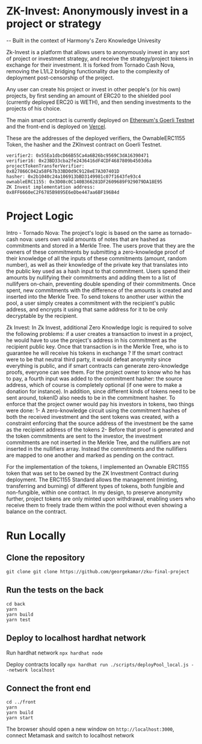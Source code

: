  # ZK-Invest: Anonymously invest in a project or strategy

-- Built in the context of Harmony's Zero Knowledge Univesity


Zk-Invest is a platform that allows users to anonymously invest in any sort of project or investment strategy, and receive the strategy/project tokens in exchange for their investment. It is forked from Tornado Cash Nova, removing the L1/L2 bridging functionality due to the complexity of deployment post-censorship of the project.

Any user can create his project or invest in other people's (or his own) projects, by first sending an amount of ERC20 to the shielded pool (currently deployed ERC20 is WETH), and then sending investments to the projects of his choice.

The main smart contract is currently deployed on [Ethereum's Goerli Testnet](https://goerli.etherscan.io/address/0x8FF6660eC2F6785B9895E6eDbe447aa6BF196B4d) and the front-end is deployed on [Vercel](https://zk-invest.vercel.app).

These are the addresses of the deployed verifiers, the OwnableERC1155 Token, the hasher and the ZKInvest contract on Goerli Testnet.


```
verifier2: 0x55Ea1dbcD66B55Ca4a6B26bc9569C3dA16390471
verifier16: 0x23BD33cba2fe2436416dF4CDF4687809b4503d6a
projectTokenTransferVerifier: 0x827866C042a58F67b33BD0d9C9128eE7A307401D
hasher: 0x2b1040c24a106913bBD3149981c07f1643fe93c4
ownableERC1155: 0x3D08c0C140B366281DF2609689F929079DA18E95
ZK Invest implementation address: 0x8FF6660eC2F6785B9895E6eDbe447aa6BF196B4d
  ```


 # Project Logic

Intro - Tornado Nova:
The project's logic is based on the same as tornado-cash nova: users own valid amounts of notes that are hashed as  commitments and stored in a Merkle Tree. The users prove that they are the owners of these commitments by submitting a zero-knowledge proof of their knowledge of all the inputs of these commitments (amount, random number), as well as their knowledge of the private key that translates into the public key used as a hash input to that commitment. Users spend their amounts by nullifying their commitments and adding them to a list of nullifyers on-chain, preventing double spending of their commitments. Once spent, new commitments with the difference of the amounts is created and inserted into the Merkle Tree. To send tokens to another user within the pool, a user simply creates a commitment with the recipient's public address, and encrypts it using that same address for it to be only decryptable by the recipient.

Zk Invest:
In Zk Invest, additional Zero Knowledge logic is required to solve the following problems: if a user creates a transaction to invest in a project, he would have to use the project's address in his commitment as the recipient public key. Once that transaction is in the Merkle Tree, who is to guarantee he will receive his tokens in exchange ? If the smart contract were to be that neutral third party, it would defeat anonymity since everything is public, and if smart contracts can generate zero-knowledge proofs, everyone can see them. For the project owner to know who he has to pay, a fourth input was added to the commitment hasher: the source address, which of course is completely optional (if one were to make a donation for instance). In addition, since different kinds of tokens need to be sent around, tokenID also needs to be in the commitment hasher. To enforce that the project owner would pay his investors in tokens, two things were done:
1- A zero-knowledge circuit using the commitment hashes of both the received investment and the sent tokens was created, with a constraint enforcing that the source address of the investment be the same as the recipient address of the tokens
2- Before that proof is generated and the token commitments are sent to the investor, the investment commitments are not inserted in the Merkle Tree, and the nullifiers are not inserted in the nullifiers array. Instead the commitments and the nullifiers are mapped to one another and marked as pending on the contract.

For the implementation of the tokens, I implemented an Ownable ERC1155 token that was set to be owned by the ZK Investment Contract during deployment. The ERC1155 Standard allows the management (minting, transferring and burning) of different types of tokens, both fungible and non-fungible, within one contract. In my design, to preserve anonymity further, project tokens are only minted upon withdrawal, enabling users who receive them to freely trade them within the pool without even showing a balance on the contract.


 # Run Locally

 ## Clone the repository

`git clone git clone https://github.com/georgekamar/zku-final-project`

 ## Run the tests on the back

 ```
 cd back
 yarn
 yarn build
 yarn test
 ```

 ## Deploy to localhost hardhat network

Run hardhat network
 `npx hardhat node`

Deploy contracts locally
 `npx hardhat run ./scripts/deployPool_local.js --network localhost`

 ## Connect the front end

 ```
 cd ../front
 yarn
 yarn build
 yarn start
 ```

The browser should open a new window on `http://localhost:3000`, connect Metamask and switch to localhost network
